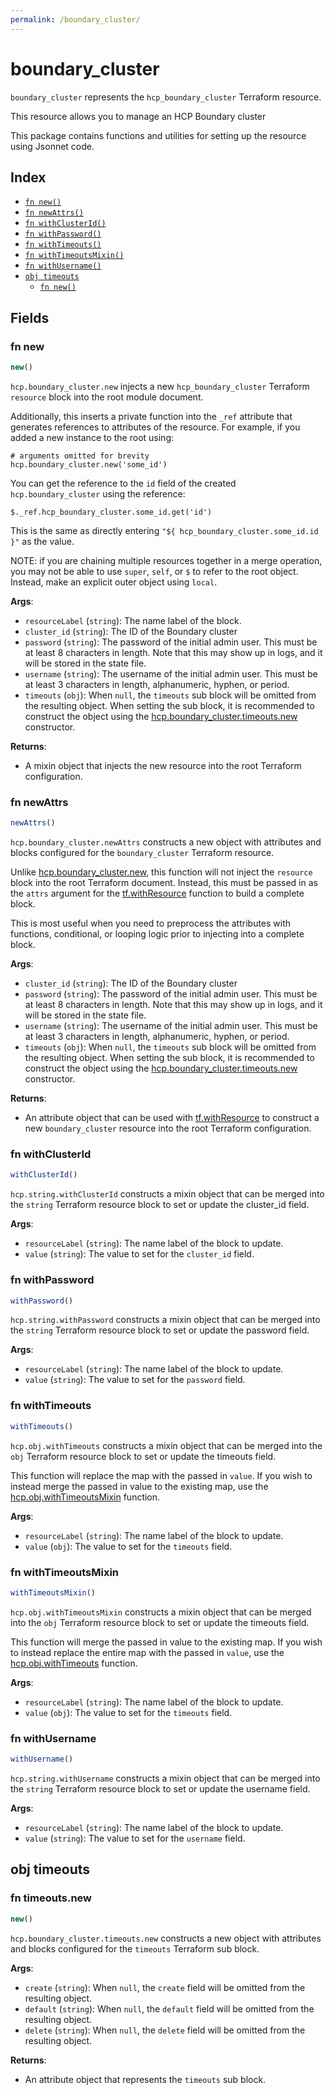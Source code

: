 ```yaml
---
permalink: /boundary_cluster/
---
```


# boundary_cluster

`boundary_cluster` represents the `hcp_boundary_cluster` Terraform resource.

This resource allows you to manage an HCP Boundary cluster

This package contains functions and utilities for setting up the resource using Jsonnet code.


## Index

* [`fn new()`](#fn-new)
* [`fn newAttrs()`](#fn-newattrs)
* [`fn withClusterId()`](#fn-withclusterid)
* [`fn withPassword()`](#fn-withpassword)
* [`fn withTimeouts()`](#fn-withtimeouts)
* [`fn withTimeoutsMixin()`](#fn-withtimeoutsmixin)
* [`fn withUsername()`](#fn-withusername)
* [`obj timeouts`](#obj-timeouts)
  * [`fn new()`](#fn-timeoutsnew)

## Fields

### fn new

```ts
new()
```


`hcp.boundary_cluster.new` injects a new `hcp_boundary_cluster` Terraform `resource`
block into the root module document.

Additionally, this inserts a private function into the `_ref` attribute that generates references to attributes of the
resource. For example, if you added a new instance to the root using:

    # arguments omitted for brevity
    hcp.boundary_cluster.new('some_id')

You can get the reference to the `id` field of the created `hcp.boundary_cluster` using the reference:

    $._ref.hcp_boundary_cluster.some_id.get('id')

This is the same as directly entering `"${ hcp_boundary_cluster.some_id.id }"` as the value.

NOTE: if you are chaining multiple resources together in a merge operation, you may not be able to use `super`, `self`,
or `$` to refer to the root object. Instead, make an explicit outer object using `local`.

**Args**:
  - `resourceLabel` (`string`): The name label of the block.
  - `cluster_id` (`string`): The ID of the Boundary cluster
  - `password` (`string`): The password of the initial admin user. This must be at least 8 characters in length. Note that this may show up in logs, and it will be stored in the state file.
  - `username` (`string`): The username of the initial admin user. This must be at least 3 characters in length, alphanumeric, hyphen, or period.
  - `timeouts` (`obj`):  When `null`, the `timeouts` sub block will be omitted from the resulting object. When setting the sub block, it is recommended to construct the object using the [hcp.boundary_cluster.timeouts.new](#fn-timeoutsnew) constructor.

**Returns**:
- A mixin object that injects the new resource into the root Terraform configuration.


### fn newAttrs

```ts
newAttrs()
```


`hcp.boundary_cluster.newAttrs` constructs a new object with attributes and blocks configured for the `boundary_cluster`
Terraform resource.

Unlike [hcp.boundary_cluster.new](#fn-new), this function will not inject the `resource`
block into the root Terraform document. Instead, this must be passed in as the `attrs` argument for the
[tf.withResource](https://github.com/tf-libsonnet/core/tree/main/docs#fn-withresource) function to build a complete block.

This is most useful when you need to preprocess the attributes with functions, conditional, or looping logic prior to
injecting into a complete block.

**Args**:
  - `cluster_id` (`string`): The ID of the Boundary cluster
  - `password` (`string`): The password of the initial admin user. This must be at least 8 characters in length. Note that this may show up in logs, and it will be stored in the state file.
  - `username` (`string`): The username of the initial admin user. This must be at least 3 characters in length, alphanumeric, hyphen, or period.
  - `timeouts` (`obj`):  When `null`, the `timeouts` sub block will be omitted from the resulting object. When setting the sub block, it is recommended to construct the object using the [hcp.boundary_cluster.timeouts.new](#fn-timeoutsnew) constructor.

**Returns**:
  - An attribute object that can be used with [tf.withResource](https://github.com/tf-libsonnet/core/tree/main/docs#fn-withresource) to construct a new `boundary_cluster` resource into the root Terraform configuration.


### fn withClusterId

```ts
withClusterId()
```

`hcp.string.withClusterId` constructs a mixin object that can be merged into the `string`
Terraform resource block to set or update the cluster_id field.



**Args**:
  - `resourceLabel` (`string`): The name label of the block to update.
  - `value` (`string`): The value to set for the `cluster_id` field.


### fn withPassword

```ts
withPassword()
```

`hcp.string.withPassword` constructs a mixin object that can be merged into the `string`
Terraform resource block to set or update the password field.



**Args**:
  - `resourceLabel` (`string`): The name label of the block to update.
  - `value` (`string`): The value to set for the `password` field.


### fn withTimeouts

```ts
withTimeouts()
```

`hcp.obj.withTimeouts` constructs a mixin object that can be merged into the `obj`
Terraform resource block to set or update the timeouts field.

This function will replace the map with the passed in `value`. If you wish to instead merge the
passed in value to the existing map, use the [hcp.obj.withTimeoutsMixin](TODO) function.

**Args**:
  - `resourceLabel` (`string`): The name label of the block to update.
  - `value` (`obj`): The value to set for the `timeouts` field.


### fn withTimeoutsMixin

```ts
withTimeoutsMixin()
```

`hcp.obj.withTimeoutsMixin` constructs a mixin object that can be merged into the `obj`
Terraform resource block to set or update the timeouts field.

This function will merge the passed in value to the existing map. If you wish
to instead replace the entire map with the passed in `value`, use the [hcp.obj.withTimeouts](TODO)
function.


**Args**:
  - `resourceLabel` (`string`): The name label of the block to update.
  - `value` (`obj`): The value to set for the `timeouts` field.


### fn withUsername

```ts
withUsername()
```

`hcp.string.withUsername` constructs a mixin object that can be merged into the `string`
Terraform resource block to set or update the username field.



**Args**:
  - `resourceLabel` (`string`): The name label of the block to update.
  - `value` (`string`): The value to set for the `username` field.


## obj timeouts



### fn timeouts.new

```ts
new()
```


`hcp.boundary_cluster.timeouts.new` constructs a new object with attributes and blocks configured for the `timeouts`
Terraform sub block.



**Args**:
  - `create` (`string`):  When `null`, the `create` field will be omitted from the resulting object.
  - `default` (`string`):  When `null`, the `default` field will be omitted from the resulting object.
  - `delete` (`string`):  When `null`, the `delete` field will be omitted from the resulting object.

**Returns**:
  - An attribute object that represents the `timeouts` sub block.
